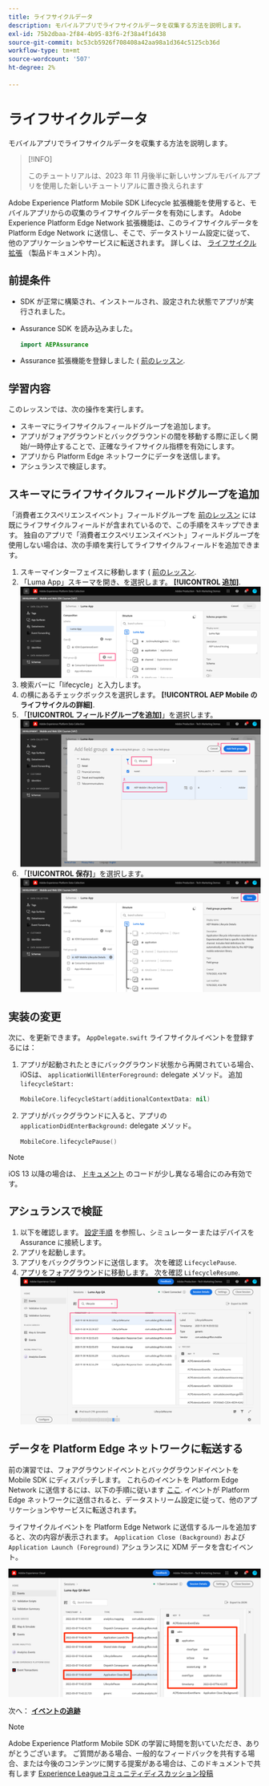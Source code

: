 ```yaml
---
title: ライフサイクルデータ
description: モバイルアプリでライフサイクルデータを収集する方法を説明します。
exl-id: 75b2dbaa-2f84-4b95-83f6-2f38a4f1d438
source-git-commit: bc53cb5926f708408a42aa98a1d364c5125cb36d
workflow-type: tm+mt
source-wordcount: '507'
ht-degree: 2%

---
```


# ライフサイクルデータ

モバイルアプリでライフサイクルデータを収集する方法を説明します。

>[!INFO]
>
> このチュートリアルは、2023 年 11 月後半に新しいサンプルモバイルアプリを使用した新しいチュートリアルに置き換えられます

Adobe Experience Platform Mobile SDK Lifecycle 拡張機能を使用すると、モバイルアプリからの収集のライフサイクルデータを有効にします。 Adobe Experience Platform Edge Network 拡張機能は、このライフサイクルデータを Platform Edge Network に送信し、そこで、データストリーム設定に従って、他のアプリケーションやサービスに転送されます。 詳しくは、 [ライフサイクル拡張](https://developer.adobe.com/client-sdks/documentation/lifecycle-for-edge-network/) （製品ドキュメント内）。


## 前提条件

* SDK が正常に構築され、インストールされ、設定された状態でアプリが実行されました。
* Assurance SDK を読み込みました。

  ```swift
  import AEPAssurance
  ```

* Assurance 拡張機能を登録しました ( [前のレッスン](install-sdks.md).

## 学習内容

このレッスンでは、次の操作を実行します。

* スキーマにライフサイクルフィールドグループを追加します。
* アプリがフォアグラウンドとバックグラウンドの間を移動する際に正しく開始/一時停止することで、正確なライフサイクル指標を有効にします。
* アプリから Platform Edge ネットワークにデータを送信します。
* アシュランスで検証します。

## スキーマにライフサイクルフィールドグループを追加

「消費者エクスペリエンスイベント」フィールドグループを [前のレッスン](create-schema.md) には既にライフサイクルフィールドが含まれているので、この手順をスキップできます。 独自のアプリで「消費者エクスペリエンスイベント」フィールドグループを使用しない場合は、次の手順を実行してライフサイクルフィールドを追加できます。

1. スキーマインターフェイスに移動します ( [前のレッスン](create-schema.md).
1. 「Luma App」スキーマを開き、を選択します。 **[!UICONTROL 追加]**.
   ![追加を選択](assets/mobile-lifecycle-add.png)
1. 検索バーに「lifecycle」と入力します。
1. の横にあるチェックボックスを選択します。 **[!UICONTROL AEP Mobile のライフサイクルの詳細]**.
1. 「**[!UICONTROL フィールドグループを追加]**」を選択します。
   ![フィールドグループを追加](assets/mobile-lifecycle-lifecycle-field-group.png)
1. 「**[!UICONTROL 保存]**」を選択します。
   ![保存](assets/mobile-lifecycle-lifecycle-save.png)


## 実装の変更

次に、を更新できます。 `AppDelegate.swift` ライフサイクルイベントを登録するには：

1. アプリが起動されたときにバックグラウンド状態から再開されている場合、iOSは、 `applicationWillEnterForeground:` delegate メソッド。 追加 `lifecycleStart:`

   ```swift
   MobileCore.lifecycleStart(additionalContextData: nil)
   ```

1. アプリがバックグラウンドに入ると、アプリの `applicationDidEnterBackground:` delegate メソッド。

   ```swift
   MobileCore.lifecyclePause()
   ```

>[!NOTE]
>
>iOS 13 以降の場合は、 [ドキュメント](https://developer.adobe.com/client-sdks/documentation/mobile-core/lifecycle/#register-lifecycle-with-mobile-core-and-add-appropriate-startpause-calls) のコードが少し異なる場合にのみ有効です。

## アシュランスで検証

1. 以下を確認します。 [設定手順](assurance.md) を参照し、シミュレーターまたはデバイスを Assurance に接続します。
1. アプリを起動します。
1. アプリをバックグラウンドに送信します。 次を確認 `LifecyclePause`.
1. アプリをフォアグラウンドに移動します。 次を確認 `LifecycleResume`.
   ![ライフサイクルを検証](assets/mobile-lifecycle-lifecycle-assurance.png)


## データを Platform Edge ネットワークに転送する

前の演習では、フォアグラウンドイベントとバックグラウンドイベントを Mobile SDK にディスパッチします。 これらのイベントを Platform Edge Network に送信するには、以下の手順に従います [ここ](https://developer.adobe.com/client-sdks/documentation/lifecycle-for-edge-network/#configure-a-rule-to-forward-lifecycle-metrics-to-platform). イベントが Platform Edge ネットワークに送信されると、データストリーム設定に従って、他のアプリケーションやサービスに転送されます。

ライフサイクルイベントを Platform Edge Network に送信するルールを追加すると、次の内容が表示されます。 `Application Close (Background)` および `Application Launch (Foreground)` アシュランスに XDM データを含むイベント。

![Platform Edge に送信されるライフサイクルの検証](assets/mobile-lifecycle-edge-assurance.png)



次へ： **[イベントの追跡](events.md)**

>[!NOTE]
>
>Adobe Experience Platform Mobile SDK の学習に時間を割いていただき、ありがとうございます。 ご質問がある場合、一般的なフィードバックを共有する場合、または今後のコンテンツに関する提案がある場合は、このドキュメントで共有します [Experience Leagueコミュニティディスカッション投稿](https://experienceleaguecommunities.adobe.com/t5/adobe-experience-platform-data/tutorial-discussion-implement-adobe-experience-cloud-in-mobile/td-p/443796)